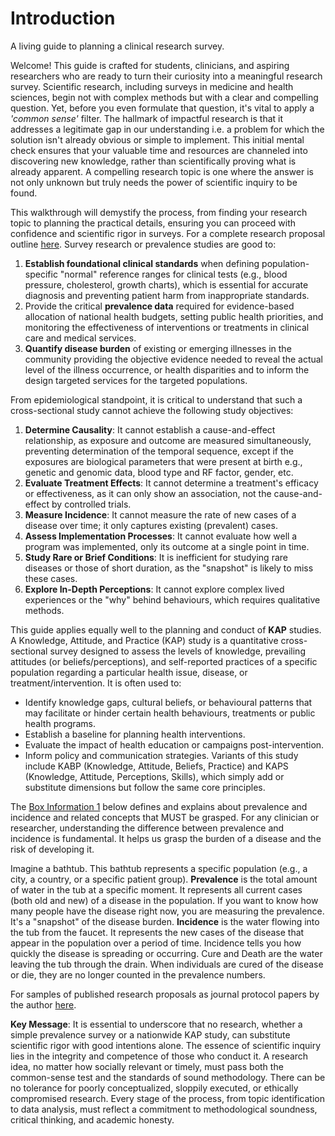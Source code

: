 # Introduction

A living guide to planning a clinical research survey.

Welcome! This guide is crafted for students, clinicians, and aspiring researchers who are ready to turn their curiosity into a meaningful research survey. Scientific research, including surveys in medicine and health sciences, begin not with complex methods but with a clear and compelling question. Yet, before you even formulate that question, it's vital to apply a _'common sense'_ filter. The hallmark of impactful research is that it addresses a legitimate gap in our understanding i.e. a problem for which the solution isn't already obvious or simple to implement. This initial mental check ensures that your valuable time and resources are channeled into discovering new knowledge, rather than scientifically proving what is already apparent. A compelling research topic is one where the answer is not only unknown but truly needs the power of scientific inquiry to be found.

This walkthrough will demystify the process, from finding your research topic to planning the practical details, ensuring you can proceed with confidence and scientific rigor in surveys. For a complete research proposal outline [here](https://drive.google.com/file/d/14_7a6IB8dNycSwBHNhEyKrJ4i46flsq2/view?usp=share_link). Survey research or prevalence studies are good to:

1. **Establish foundational clinical standards** when defining population-specific "normal" reference ranges for clinical tests (e.g., blood pressure, cholesterol, growth charts), which is essential for accurate diagnosis and preventing patient harm from inappropriate standards.
2. Provide the critical **prevalence data** required for evidence-based allocation of national health budgets, setting public health priorities, and monitoring the effectiveness of interventions or treatments in clinical care and medical services.
3. **Quantify disease burden** of existing or emerging illnesses in the community providing the objective evidence needed to reveal the actual level of the illness occurrence, or health disparities and to inform the design targeted services for the targeted populations.

From epidemiological standpoint, it is critical to understand that such a cross-sectional study cannot achieve the following study objectives:

1. **Determine Causality**: It cannot establish a cause-and-effect relationship, as exposure and outcome are measured simultaneously, preventing determination of the temporal sequence, except if the exposures are biological parameters that were present at birth e.g., genetic and genomic data, blood type and RF factor, gender, etc.
2. **Evaluate Treatment Effects**: It cannot determine a treatment's efficacy or effectiveness, as it can only show an association, not the cause-and-effect by controlled trials.
3. **Measure Incidence**: It cannot measure the rate of new cases of a disease over time; it only captures existing (prevalent) cases.
4. **Assess Implementation Processes**: It cannot evaluate how well a program was implemented, only its outcome at a single point in time.
5. **Study Rare or Brief Conditions**: It is inefficient for studying rare diseases or those of short duration, as the "snapshot" is likely to miss these cases.
6. **Explore In-Depth Perceptions**: It cannot explore complex lived experiences or the "why" behind behaviours, which requires qualitative methods.

This guide applies equally well to the planning and conduct of **KAP** studies. A Knowledge, Attitude, and Practice (KAP) study is a quantitative cross-sectional survey designed to assess the levels of knowledge, prevailing attitudes (or beliefs/perceptions), and self-reported practices of a specific population regarding a particular health issue, disease, or treatment/intervention. It is often used to:

* Identify knowledge gaps, cultural beliefs, or behavioural patterns that may facilitate or hinder certain health behaviours, treatments or public health programs.
* Establish a baseline for planning health interventions.
* Evaluate the impact of health education or campaigns post-intervention.
* Inform policy and communication strategies. Variants of this study include KABP (Knowledge, Attitude, Beliefs, Practice) and KAPS (Knowledge, Attitude, Perceptions, Skills), which simply add or substitute dimensions but follow the same core principles.

The [Box Information 1](resources/box-1-prevalence-incidence.md) below defines and explains about prevalence and incidence and related concepts that MUST be grasped. For any clinician or researcher, understanding the difference between prevalence and incidence is fundamental. It helps us grasp the burden of a disease and the risk of developing it.

Imagine a bathtub. This bathtub represents a specific population (e.g., a city, a country, or a specific patient group). **Prevalence** is the total amount of water in the tub at a specific moment. It represents all current cases (both old and new) of a disease in the population. If you want to know how many people have the disease right now, you are measuring the prevalence. It's a "snapshot" of the disease burden. **Incidence** is the water flowing into the tub from the faucet. It represents the new cases of the disease that appear in the population over a period of time. Incidence tells you how quickly the disease is spreading or occurring. Cure and Death are the water leaving the tub through the drain. When individuals are cured of the disease or die, they are no longer counted in the prevalence numbers.

For samples of published research proposals as journal protocol papers by the author [here](https://drive.google.com/drive/folders/1c4OavVFVQElKiW73voaSRbi792nwLt3U?usp=share_link).

**Key Message**: It is essential to underscore that no research, whether a simple prevalence survey or a nationwide KAP study, can substitute scientific rigor with good intentions alone. The essence of scientific inquiry lies in the integrity and competence of those who conduct it. A research idea, no matter how socially relevant or timely, must pass both the common-sense test and the standards of sound methodology. There can be no tolerance for poorly conceptualized, sloppily executed, or ethically compromised research. Every stage of the process, from topic identification to data analysis, must reflect a commitment to methodological soundness, critical thinking, and academic honesty.
